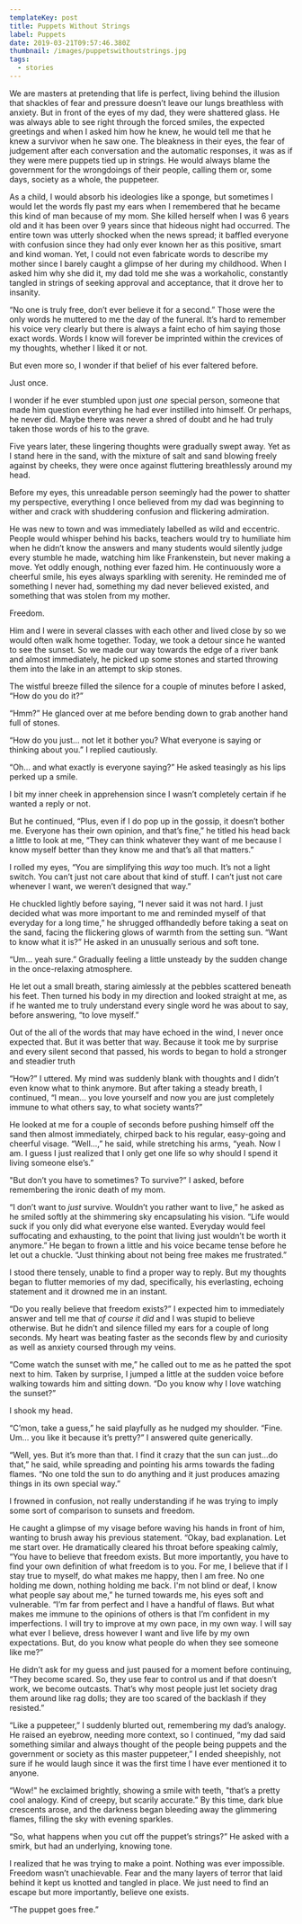 ```yaml
---
templateKey: post
title: Puppets Without Strings
label: Puppets
date: 2019-03-21T09:57:46.380Z
thumbnail: /images/puppetswithoutstrings.jpg
tags:
  - stories
---
```

We are masters at pretending that life is perfect, living behind the illusion that shackles of fear and pressure doesn’t leave our lungs breathless with anxiety. But in front of the eyes of my dad, they were shattered glass. He was always able to see right through the forced smiles, the expected greetings and when I asked him how he knew, he would tell me that he knew a survivor when he saw one. The bleakness in their eyes, the fear of judgement after each conversation and the automatic responses, it was as if they were mere puppets tied up in strings. He would always blame the government for the wrongdoings of their people, calling them or, some days, society as a whole, the puppeteer.

As a child, I would absorb his ideologies like a sponge, but sometimes I would let the words fly past my ears when I remembered that he became this kind of man because of my mom. She killed herself when I was 6 years old and it has been over 9 years since that hideous night had occurred. The entire town was utterly shocked when the news spread; it baffled everyone with confusion since they had only ever known her as this positive, smart and kind woman. Yet, I could not even fabricate words to describe my mother since I barely caught a glimpse of her during my childhood. When I asked him why she did it, my dad told me she was a workaholic, constantly tangled in strings of seeking approval and acceptance, that it drove her to insanity.

“No one is truly free, don’t ever believe it for a second.” Those were the only words he muttered to me the day of the funeral. It’s hard to remember his voice very clearly but there is always a faint echo of him saying those exact words. Words I know will forever be imprinted within the crevices of my thoughts, whether I liked it or not.

But even more so, I wonder if that belief of his ever faltered before.

Just once.

I wonder if he ever stumbled upon just _one_ special person, someone that made him question everything he had ever instilled into himself. Or perhaps, he never did. Maybe there was never a shred of doubt and he had truly taken those words of his to the grave.

Five years later, these lingering thoughts were gradually swept away. Yet as I stand here in the sand, with the mixture of salt and sand blowing freely against by cheeks, they were once against fluttering breathlessly around my head.

Before my eyes, this unreadable person seemingly had the power to shatter my perspective, everything I once believed from my dad was beginning to wither and crack with shuddering confusion and flickering admiration.

He was new to town and was immediately labelled as wild and eccentric. People would whisper behind his backs, teachers would try to humiliate him when he didn’t know the answers and many students would silently judge every stumble he made, watching him like Frankenstein, but never making a move. Yet oddly enough, nothing ever fazed him. He continuously wore a cheerful smile, his eyes always sparkling with serenity. He reminded me of something I never had, something my dad never believed existed, and something that was stolen from my mother.

Freedom.

Him and I were in several classes with each other and lived close by so we would often walk home together. Today, we took a detour since he wanted to see the sunset. So we made our way towards the edge of a river bank and almost immediately, he picked up some stones and started throwing them into the lake in an attempt to skip stones.

The wistful breeze filled the silence for a couple of minutes before I asked, “How do you do it?”

“Hmm?” He glanced over at me before bending down to grab another hand full of stones.

“How do you just… not let it bother you? What everyone is saying or thinking about you.” I replied cautiously.

“Oh… and what exactly is everyone saying?” He asked teasingly as his lips perked up a smile.

I bit my inner cheek in apprehension since I wasn’t completely certain if he wanted a reply or not.

But he continued, “Plus, even if I do pop up in the gossip, it doesn’t bother me. Everyone has their own opinion, and that’s fine,” he titled his head back a little to look at me, “They can think whatever they want of me because I know myself better than they know me and that’s all that matters.”

I rolled my eyes, “You are simplifying this _way_ too much. It’s not a light switch. You can’t just not care about that kind of stuff. I can’t just not care whenever I want, we weren’t designed that way.”

He chuckled lightly before saying, “I never said it was not hard. I just decided what was more important to me and reminded myself of that everyday for a long time,” he shrugged offhandedly before taking a seat on the sand, facing the flickering glows of warmth from the setting sun. “Want to know what it is?” He asked in an unusually serious and soft tone.

“Um… yeah sure.” Gradually feeling a little unsteady by the sudden change in the once-relaxing atmosphere.

He let out a small breath, staring aimlessly at the pebbles scattered beneath his feet. Then turned his body in my direction and looked straight at me, as if he wanted me to truly understand every single word he was about to say, before answering, “to love myself.”

Out of the all of the words that may have echoed in the wind, I never once expected that. But it was better that way. Because it took me by surprise and every silent second that passed, his words to began to hold a stronger and steadier truth

“How?” I uttered. My mind was suddenly blank with thoughts and I didn’t even know what to think anymore. But after taking a steady breath, I continued, “I mean… you love yourself and now you are just completely immune to what others say, to what society wants?”

He looked at me for a couple of seconds before pushing himself off the sand then almost immediately, chirped back to his regular, easy-going and cheerful visage. “Well…,” he said, while stretching his arms, “yeah. Now I am. I guess I just realized that I only get one life so why should I spend it living someone else’s.”

"But don’t you have to sometimes? To survive?” I asked, before remembering the ironic death of my mom.

“I don’t want to _just_ survive. Wouldn’t you rather want to live,” he asked as he smiled softly at the shimmering sky encapsulating his vision. “Life would suck if you only did what everyone else wanted. Everyday would feel suffocating and exhausting, to the point that living just wouldn’t be worth it anymore.” He began to frown a little and his voice became tense before he let out a chuckle. “Just thinking about not being free makes me frustrated.”

I stood there tensely, unable to find a proper way to reply. But my thoughts began to flutter memories of my dad, specifically, his everlasting, echoing statement and it drowned me in an instant.

“Do you really believe that freedom exists?” I expected him to immediately answer and tell me that _of course it did_ and I was stupid to believe otherwise. But he didn’t and silence filled my ears for a couple of long seconds. My heart was beating faster as the seconds flew by and curiosity as well as anxiety coursed through my veins.

“Come watch the sunset with me,” he called out to me as he patted the spot next to him. Taken by surprise, I jumped a little at the sudden voice before walking towards him and sitting down. “Do you know why I love watching the sunset?”

I shook my head.

“C’mon, take a guess,” he said playfully as he nudged my shoulder. “Fine. Um… you like it because it’s pretty?” I answered quite generically.

“Well, yes. But it’s more than that. I find it crazy that the sun can just...do that,” he said, while spreading and pointing his arms towards the fading flames. “No one told the sun to do anything and it just produces amazing things in its own special way.”

I frowned in confusion, not really understanding if he was trying to imply some sort of comparison to sunsets and freedom.

He caught a glimpse of my visage before waving his hands in front of him, wanting to brush away his previous statement. “Okay, bad explanation. Let me start over. He dramatically cleared his throat before speaking calmly, “You have to believe that freedom exists. But more importantly, you have to find your own definition of what freedom is to you. For me, I believe that if I stay true to myself, do what makes me happy, then I am free. No one holding me down, nothing holding me back. I'm not blind or deaf, I know what people say about me,” he turned towards me, his eyes soft and vulnerable. “I’m far from perfect and I have a handful of flaws. But what makes me immune to the opinions of others is that I’m confident in my imperfections. I will try to improve at my own pace, in my own way. I will say what ever I believe, dress however I want and live life by my own expectations. But, do you know what people do when they see someone like me?”

He didn’t ask for my guess and just paused for a moment before continuing, “They become scared. So, they use fear to control us and if that doesn’t work, we become outcasts. That’s why most people just let society drag them around like rag dolls; they are too scared of the backlash if they resisted.”

“Like a puppeteer,” I suddenly blurted out, remembering my dad’s analogy. He raised an eyebrow, needing more context, so I continued, “my dad said something similar and always thought of the people being puppets and the government or society as this master puppeteer,” I ended sheepishly, not sure if he would laugh since it was the first time I have ever mentioned it to anyone.

“Wow!" he exclaimed brightly, showing a smile with teeth, "that’s a pretty cool analogy. Kind of creepy, but scarily accurate.” By this time, dark blue crescents arose, and the darkness began bleeding away the glimmering flames, filling the sky with evening sparkles.

“So, what happens when you cut off the puppet’s strings?” He asked with a smirk, but had an underlying, knowing tone.

I realized that he was trying to make a point. Nothing was ever impossible. Freedom wasn’t unachievable. Fear and the many layers of terror that laid behind it kept us knotted and tangled in place. We just need to find an escape but more importantly, believe one exists.

“The puppet goes free.”
